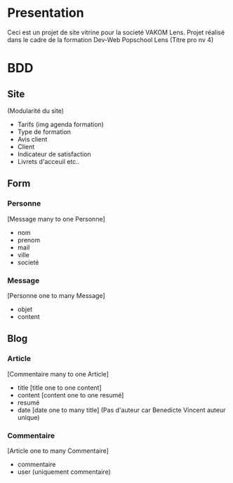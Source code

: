 # Presentation

Ceci est un projet de site vitrine pour la societé VAKOM Lens.
Projet réalisé dans le cadre de la formation Dev-Web Popschool Lens (Titre pro nv 4)

# BDD
## Site 
(Modularité du site)

- Tarifs (img agenda formation)
- Type de formation
- Avis client
- Client
- Indicateur de satisfaction
- Livrets d'acceuil etc..

## Form
### Personne
[Message many to one Personne]
- nom   
- prenom    
- mail    
- ville   
- societé   

### Message 
[Personne one to many Message]
- objet     
- content   

## Blog
### Article 
[Commentaire many to one Article]
- title     [title one to one content]
- content   [content one to one resumé]
- resumé    
- date      [date one to many title]
(Pas d'auteur car Benedicte Vincent auteur unique)

### Commentaire
[Article one to many Commentaire]
- commentaire
- user (uniquement commentaire)
